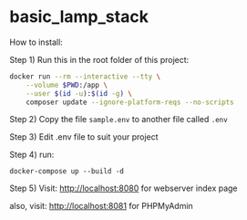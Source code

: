 # basic_lamp_stack

How to install:

Step 1)
Run this in the root folder of this project:
```sh
docker run --rm --interactive --tty \
    --volume $PWD:/app \
    --user $(id -u):$(id -g) \
    composer update --ignore-platform-reqs --no-scripts
```
    
Step 2)
Copy the file `sample.env` to another file called `.env`

Step 3)
Edit .env file to suit your project

Step 4)
run: 
```
docker-compose up --build -d
```


Step 5)
Visit: [http://localhost:8080](http://localhost:8080) for webserver index page

also, visit: [http://localhost:8081](http://localhost:8081) for PHPMyAdmin